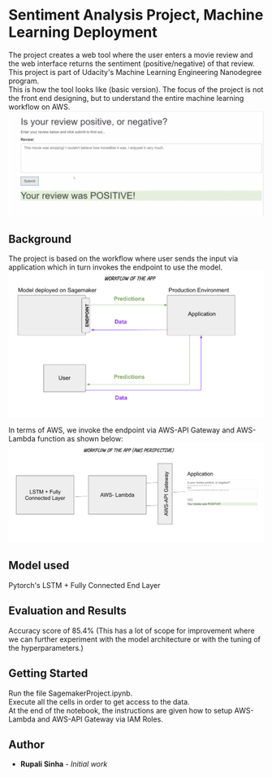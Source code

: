 # Sentiment Analysis Project, Machine Learning Deployment

The project creates a web tool where the user enters a movie review and the web interface returns the sentiment (positive/negative) of that review. This project is part of Udacity's Machine Learning Engineering Nanodegree program.<br>
This is how the tool looks like (basic version). The focus of the project is not the front end designing, but to understand the entire machine learning workflow on AWS. <br>
![web tool](img/front_end.png)

## Background

The project is based on the workflow where user sends the input via application which in turn invokes the endpoint to use the model. <br>
![workflow of the app](img/workflow.png)

In terms of AWS, we invoke the endpoint via AWS-API Gateway and AWS-Lambda function as shown below: <br>
![workflow of the aws](img/workflow_aws.png)


## Model used
Pytorch's LSTM + Fully Connected End Layer


## Evaluation and Results
Accuracy score of 85.4% (This has a lot of scope for improvement where we can further experiment with the model architecture or with the tuning of the hyperparameters.)


## Getting Started
Run the file SagemakerProject.ipynb. <br>Execute all the cells in order to get access to the data.<br>At the end of the notebook, the instructions are given how to setup AWS-Lambda and AWS-API Gateway via IAM Roles.


## Author
* **Rupali Sinha** - *Initial work*
